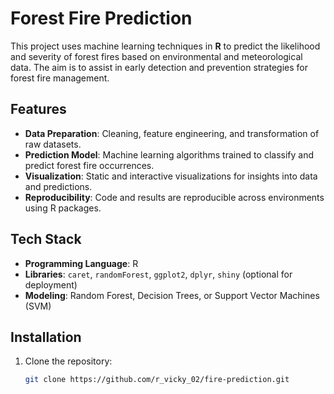 # Forest Fire Prediction

This project uses machine learning techniques in **R** to predict the likelihood and severity of forest fires based on environmental and meteorological data. The aim is to assist in early detection and prevention strategies for forest fire management.

## Features
- **Data Preparation**: Cleaning, feature engineering, and transformation of raw datasets.
- **Prediction Model**: Machine learning algorithms trained to classify and predict forest fire occurrences.
- **Visualization**: Static and interactive visualizations for insights into data and predictions.
- **Reproducibility**: Code and results are reproducible across environments using R packages.

## Tech Stack
- **Programming Language**: R
- **Libraries**: `caret`, `randomForest`, `ggplot2`, `dplyr`, `shiny` (optional for deployment)
- **Modeling**: Random Forest, Decision Trees, or Support Vector Machines (SVM)

## Installation
1. Clone the repository:
   ```bash
   git clone https://github.com/r_vicky_02/fire-prediction.git
